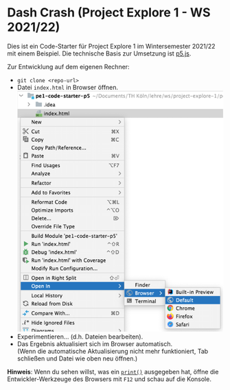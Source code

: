 Dash Crash (Project Explore 1 - WS 2021/22)
===========================================

Dies ist ein Code-Starter für Project Explore 1 im Wintersemester 2021/22 mit einem Beispiel.
Die technische Basis zur Umsetzung ist [p5.js](https://p5js.org/).

Zur Entwicklung auf dem eigenen Rechner:
* `git clone <repo-url>`
* Datei `index.html` in Browser öffnen. <br>
  ![Kontext-Menü](doc/open-in-browser.png)
* Experimentieren... (d.h. Dateien bearbeiten).
* Das Ergebnis aktualisiert sich im Browser automatisch.<br>
  (Wenn die automatische Aktualisierung nicht mehr funktioniert, Tab schließen und Datei wie oben neu öffnen.)

**Hinweis**: Wenn du sehen willst, was ein [`print()`](https://p5js.org/reference/#/p5/print) ausgegeben hat, öffne die Entwickler-Werkzeuge des Browsers mit `F12` und schau auf die Konsole.
